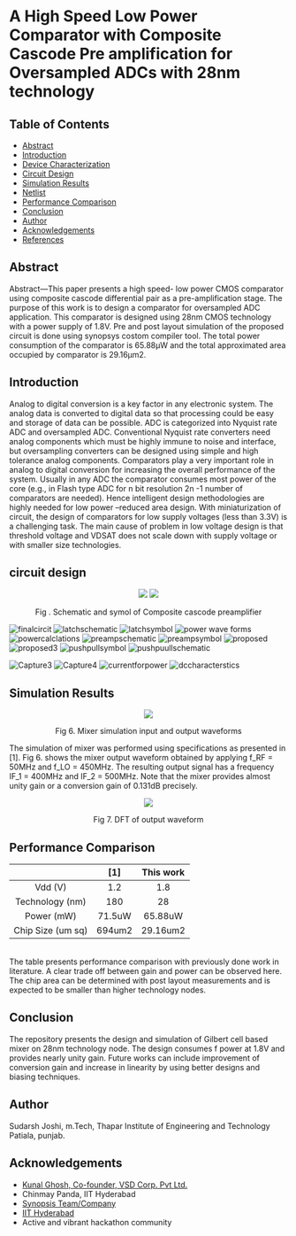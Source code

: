 # A High Speed Low Power Comparator with Composite Cascode Pre amplification for Oversampled ADCs with 28nm technology
## Table of Contents
- [Abstract](https://github.com/sudarshjoshi/A-High-Speed-Low-Power-Comparator-with-Composite-Cascode-Pre-amplification-for-Oversampled-ADCs-/edit/main/README.md#Abstract)
- [Introduction](https://github.com/sudarshjoshi/A-High-Speed-Low-Power-Comparator-with-Composite-Cascode-Pre-amplification-for-Oversampled-ADCs-/edit/main/README.md#Introduction)
- [Device Characterization](https://github.com/sudarshjoshi/A-High-Speed-Low-Power-Comparator-with-Composite-Cascode-Pre-amplification-for-Oversampled-ADCs-/edit/main/README.md#device-characterization)
- [Circuit Design](https://github.com/sudarshjoshi/A-High-Speed-Low-Power-Comparator-with-Composite-Cascode-Pre-amplification-for-Oversampled-ADCs-/edit/main/README.md#circuit-design)
- [Simulation Results](https://github.com/sudarshjoshi/A-High-Speed-Low-Power-Comparator-with-Composite-Cascode-Pre-amplification-for-Oversampled-ADCs-/edit/main/README.md#simulation-results)
- [Netlist](https://github.com/sudarshjoshi/A-High-Speed-Low-Power-Comparator-with-Composite-Cascode-Pre-amplification-for-Oversampled-ADCs-/edit/main/README.md#netlist)
- [Performance Comparison](https://github.com/sudarshjoshi/A-High-Speed-Low-Power-Comparator-with-Composite-Cascode-Pre-amplification-for-Oversampled-ADCs-/edit/main/README.md#performance-comparison)
- [Conclusion](https://github.com/sudarshjoshi/A-High-Speed-Low-Power-Comparator-with-Composite-Cascode-Pre-amplification-for-Oversampled-ADCs-/edit/main/README.md#conclusion)
- [Author](https://github.com/sudarshjoshi/A-High-Speed-Low-Power-Comparator-with-Composite-Cascode-Pre-amplification-for-Oversampled-ADCs-/edit/main/README.md#author) 
- [Acknowledgements](https://github.com/sudarshjoshi/A-High-Speed-Low-Power-Comparator-with-Composite-Cascode-Pre-amplification-for-Oversampled-ADCs-/edit/main/README.md#acknowledgements)
- [References](https://github.com/sudarshjoshi/A-High-Speed-Low-Power-Comparator-with-Composite-Cascode-Pre-amplification-for-Oversampled-ADCs-/edit/main/README.md#references)
## Abstract
Abstract—This paper presents a high speed- low power
CMOS comparator using composite cascode differential
pair as a pre-amplification stage. The purpose of this work
is to design a comparator for oversampled ADC application.
This comparator is designed using 28nm CMOS
technology with a power supply of 1.8V. Pre and post layout
simulation of the proposed circuit is done using synopsys costom compiler tool.
The total power consumption of the comparator is 65.88µW and the total approximated area occupied by comparator
is 29.16µm2.
## Introduction
Analog to digital conversion is a key factor in any
electronic system. The analog data is converted to digital
data so that processing could be easy and storage of data
can be possible. ADC is categorized into Nyquist rate
ADC and oversampled ADC. Conventional Nyquist rate
converters need analog components which must be highly
immune to noise and interface, but oversampling
converters can be designed using simple and high
tolerance analog components.
Comparators play a very important role in analog to
digital conversion for increasing the overall performance
of the system. Usually in any ADC the comparator
consumes most power of the core (e.g., in Flash type
ADC for n bit resolution 2n
-1 number of comparators are
needed). Hence intelligent design methodologies are
highly needed for low power –reduced area design.
With miniaturization of circuit, the design of
comparators for low supply voltages (less than 3.3V) is a
challenging task. The main cause of problem in low
voltage design is that threshold voltage and VDSAT does
not scale down with supply voltage or with smaller size
technologies.

## circuit design
<p align="center">
<img src="https://user-images.githubusercontent.com/100463400/156126708-30cda077-2d68-44e8-add2-c5de61fa3ba9.JPG">
 <img src="https://user-images.githubusercontent.com/100463400/156126712-0ce353a7-5aad-408f-a43e-3d6e772ca81f.JPG">
</p>
<p align="center">
Fig . Schematic and symol of Composite cascode preamplifier
</p>


![finalcircit](https://user-images.githubusercontent.com/100463400/156126713-08c196e0-fa73-41ef-b5d4-4f350c7aaf46.JPG)
![latchschematic](https://user-images.githubusercontent.com/100463400/156126719-226b17bd-1490-473d-be0a-7b2ebc25b04f.JPG)
![latchsymbol](https://user-images.githubusercontent.com/100463400/156126721-128e2d70-b2c0-4bb6-a85d-c6628c9b0352.JPG)
![power wave forms](https://user-images.githubusercontent.com/100463400/156126725-435c6ece-1d1e-4149-b5eb-f4c728e17fad.JPG)
![powercalclations](https://user-images.githubusercontent.com/100463400/156126726-205e01a7-ae32-4577-a4d4-20b1fdbba13a.JPG)
![preampschematic](https://user-images.githubusercontent.com/100463400/156126729-b264500f-b4ce-4526-9625-697168610245.JPG)
![preampsymbol](https://user-images.githubusercontent.com/100463400/156126731-0d9065ac-85a2-4e53-90af-a32cf278dd0c.JPG)
![proposed](https://user-images.githubusercontent.com/100463400/156126733-8a740808-9668-469a-ba08-25098269c638.JPG)
![proposed3](https://user-images.githubusercontent.com/100463400/156126735-3e199e03-a49b-4715-92b0-799f52f25e27.JPG)
![pushpullsymbol](https://user-images.githubusercontent.com/100463400/156126737-717e705d-2641-4333-9a45-a788c9f09973.JPG)
![pushpuullschematic](https://user-images.githubusercontent.com/100463400/156126739-d7a0658e-8392-4537-9d6f-8c0d3a5ae268.JPG)

![Capture3](https://user-images.githubusercontent.com/100463400/156126744-a60986a6-c5a6-4bae-af84-c82b322c4424.JPG)
![Capture4](https://user-images.githubusercontent.com/100463400/156126745-bef7a2ca-7ffd-4726-b557-705ffc34550f.JPG)
![currentforpower](https://user-images.githubusercontent.com/100463400/156126749-917fdb5e-e82a-4efc-90ce-7df82060e5ef.JPG)
![dccharacterstics]()



## Simulation Results
<p align="center">
<img src="https://user-images.githubusercontent.com/100463400/156126741-eba4f177-cf38-4fb5-8ce1-5b2a75dcb742.JPG">
</p>
<p align="center">
Fig 6. Mixer simulation input and output waveforms
</p>
The simulation of mixer was performed using specifications as presented in [1]. Fig 6. shows the mixer output waveform obtained by applying f_RF = 50MHz and f_LO = 450MHz. The resulting output signal has a frequency IF_1 = 400MHz and IF_2  = 500MHz. Note that the mixer provides almost unity gain or a conversion gain of 0.131dB precisely.
<br/>
<p align="center">
<img src="https://user-images.githubusercontent.com/100463400/156126750-3a359606-f9f6-46d1-bb0f-0dfbefe133bb.JPG">
</p>
<p align="center">
Fig 7. DFT of output waveform
</p>

## Performance Comparison

|               |      [1]      |   This work   |
|     :---:     |     :---:     |     :---:     |
|     Vdd (V)   |      1.2      |      1.8      |
|Technology (nm)|      180      |      28       |
|  Power (mW)   |      71.5uW      |      65.88uW     |
|Chip Size (um sq) |   694um2      |      29.16um2    |
<br>
The table presents performance comparison with previously done work in literature. A clear trade off between gain and power can be observed here. The chip area can be determined with post layout measurements and is expected to be smaller than higher technology nodes.

## Conclusion
The repository presents the design and simulation of Gilbert cell based mixer on 28nm technology node. The design consumes  f power at 1.8V and provides nearly unity gain. Future works can include improvement of conversion gain and increase in linearity by using better designs and biasing techniques. 

## Author
Sudarsh Joshi, m.Tech, Thapar Institute of Engineering and Technology Patiala, punjab.
## Acknowledgements
- [Kunal Ghosh, Co-founder, VSD Corp. Pvt Ltd.](https://www.linkedin.com/in/kunal-ghosh-vlsisystemdesign-com-28084836?lipi=urn%3Ali%3Apage%3Ad_flagship3_profile_view_base_contact_details%3B0xcWjpLDThSEo6S9UPO9Tw%3D%3D)
- Chinmay Panda, IIT Hyderabad
- [Synopsis Team/Company](synopsys.com/company/contact-synopsys/office-locations/india/about-synopsys-india.html)
- [IIT Hyderabad](https://www.iith.ac.in/events/2022/02/15/Cloud-Based-Analog-IC-Design-Hackathon/)
- Active and vibrant hackathon community


